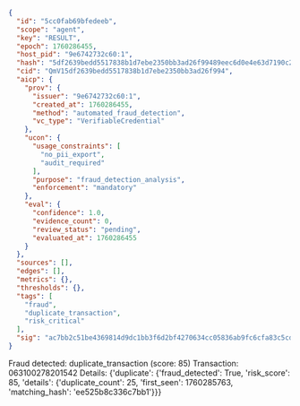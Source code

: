 ```json
{
  "id": "5cc0fab69bfedeeb",
  "scope": "agent",
  "key": "RESULT",
  "epoch": 1760286455,
  "host_pid": "9e6742732c60:1",
  "hash": "5df2639bedd5517838b1d7ebe2350bb3ad26f99489eec6d0e4e63d7190c29724",
  "cid": "QmV15df2639bedd5517838b1d7ebe2350bb3ad26f994",
  "aicp": {
    "prov": {
      "issuer": "9e6742732c60:1",
      "created_at": 1760286455,
      "method": "automated_fraud_detection",
      "vc_type": "VerifiableCredential"
    },
    "ucon": {
      "usage_constraints": [
        "no_pii_export",
        "audit_required"
      ],
      "purpose": "fraud_detection_analysis",
      "enforcement": "mandatory"
    },
    "eval": {
      "confidence": 1.0,
      "evidence_count": 0,
      "review_status": "pending",
      "evaluated_at": 1760286455
    }
  },
  "sources": [],
  "edges": [],
  "metrics": {},
  "thresholds": {},
  "tags": [
    "fraud",
    "duplicate_transaction",
    "risk_critical"
  ],
  "sig": "ac7bb2c51be4369814d9dc1bb3f6d2bf4270634cc05836ab9fc6cfa83c5cd7c2"
}
```

Fraud detected: duplicate_transaction (score: 85)
Transaction: 063100278201542
Details: {'duplicate': {'fraud_detected': True, 'risk_score': 85, 'details': {'duplicate_count': 25, 'first_seen': 1760285763, 'matching_hash': 'ee525b8c336c7bb1'}}}